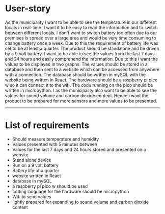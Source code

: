 # User-story

As the municipality i want to be able to see the temperature in our different locals in real-time. I want it to be easy to read the information and to switch between different locals. I don't want to switch battery too often due to our premises is spread over a large area and would be very time consuming to change battery once a week. Due to this the requirement of battery life was set to be at least a quarter. The product should be standalone and be driven by a 9 volt battery. I want to be able to see the values from the last 7 days and 24 hours and easily comprehend the information. Due to this i want the values to be displayed in two graphs. The values should be stored in a database and then sent to a website which can be accessed from anywhere with a connection. The database should be written in mySQL with the website being written in React. The hardware should be a raspberry pi pico w so it can connect it to the wifi. The code running on the pico should be written in micropython. I as the municipality also want to be able to see the values for sound volume and carbon dioxide content. Hence i want the product to be prepared for more sensors and more values to be presented.

----------



# List of requirements

- Should measure temperature and humidity
- Values presented with 5 minutes between
- Values for the last 7 days and 24 hours stored and presented on a website
- Stand alone device
- Run on a 9 volt battery
- Battery life of a quarter
- website written in React
- database in mySQL
- a raspberry pi pico w should be used
- coding language for the hardware should be micropython
- Wifi to send values
- lightly prepared for expanding to sound volume and carbon dioxide content



